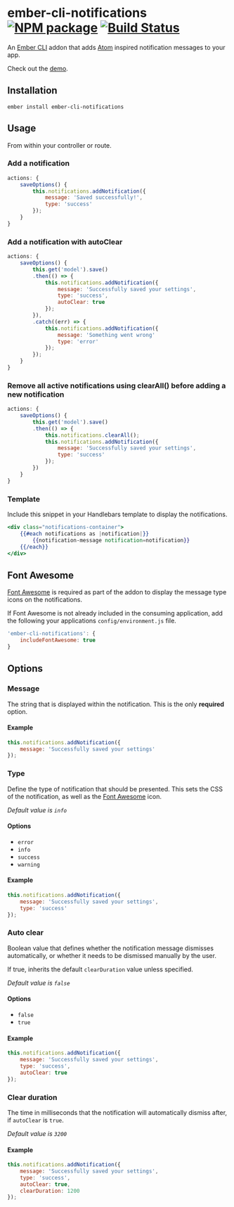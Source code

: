 # ember-cli-notifications [![NPM package](https://img.shields.io/npm/v/ember-cli-notifications.svg)](https://www.npmjs.com/package/ember-cli-notifications) [![Build Status](https://img.shields.io/travis/Blooie/ember-cli-notifications.svg)](https://travis-ci.org/Blooie/ember-cli-notifications)


An [Ember CLI] addon that adds [Atom] inspired notification messages to your app.

Check out the [demo].

## Installation

```shell
ember install ember-cli-notifications
```

## Usage

From within your controller or route.

### Add a notification

```js
actions: {
    saveOptions() {
        this.notifications.addNotification({
            message: 'Saved successfully!',
            type: 'success'
        });
    }
}
```

### Add a notification with autoClear

```js
actions: {
    saveOptions() {
        this.get('model').save()
        .then(() => {
            this.notifications.addNotification({
                message: 'Successfully saved your settings',
                type: 'success',
                autoClear: true
            });
        }),
        .catch((err) => {
            this.notifications.addNotification({
                message: 'Something went wrong'
                type: 'error'
            });
        });
    }
}
```

### Remove all active notifications using clearAll() before adding a new notification

```js
actions: {
    saveOptions() {
        this.get('model').save()
        .then(() => {
            this.notifications.clearAll();
            this.notifications.addNotification({
                message: 'Successfully saved your settings',
                type: 'success'
            });
        })
    }
}
```
### Template

Include this snippet in your Handlebars template to display the notifications.

```hbs
<div class="notifications-container">
    {{#each notifications as |notification|}}
        {{notification-message notification=notification}}
    {{/each}}
</div>
```

## Font Awesome

[Font Awesome] is required as part of the addon to display the message type icons on the notifications.

If Font Awesome is not already included in the consuming application, add the following your applications `config/environment.js` file.

```js
'ember-cli-notifications': {
    includeFontAwesome: true
}
```

## Options

### Message

The string that is displayed within the notification. This is the only **required** option.

#### Example

```js
this.notifications.addNotification({
    message: 'Successfully saved your settings'
});
```

### Type

Define the type of notification that should be presented. This sets the CSS of the notification, as well as the [Font Awesome] icon.

*Default value is `info`*

#### Options

* `error`
* `info`
* `success`
* `warning`

#### Example

```js
this.notifications.addNotification({
    message: 'Successfully saved your settings',
    type: 'success'
});
```

### Auto clear

Boolean value that defines whether the notification message dismisses automatically, or whether it needs to be dismissed manually by the user.

If true, inherits the default `clearDuration` value unless specified.

*Default value is `false`*

#### Options

* `false`
* `true`

#### Example

```js
this.notifications.addNotification({
    message: 'Successfully saved your settings',
    type: 'success',
    autoClear: true
});
```

### Clear duration

The time in milliseconds that the notification will automatically dismiss after, if `autoClear` is `true`.

*Default value is `3200`*

#### Example

```js
this.notifications.addNotification({
    message: 'Successfully saved your settings',
    type: 'success',
    autoClear: true,
    clearDuration: 1200
});
```

[Ember CLI]: http://ember-cli.com
[Atom]: https://github.com/atom/notifications
[demo]: http://blooie.github.io/ember-cli-notifications
[broccoli-sass]: https://www.npmjs.com/package/broccoli-sass
[Font Awesome]: http://fortawesome.github.io/Font-Awesome
